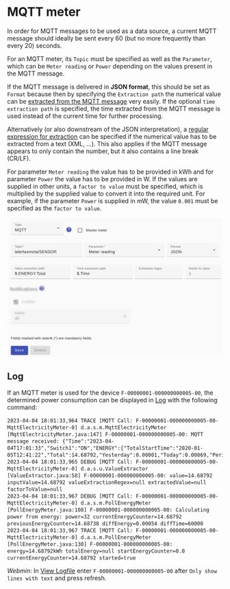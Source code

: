 # MQTT meter

In order for MQTT messages to be used as a data source, a current MQTT message should ideally be sent every 60 (but no more frequently than every 20) seconds.

For an MQTT meter, its `Topic` must be specified as well as the `Parameter`, which can be `Meter reading` or `Power` depending on the values present in the MQTT message.

If the MQTT message is delivered in **JSON format**, this should be set as `Format` because then by specifying the `Extraction path` the numerical value can be [extracted from the MQTT message](ValueExtraction_EN.md) very easily. If the optional `time extraction path` is specified, the time extracted from the MQTT message is used instead of the current time for further processing.

Alternatively (or also downstream of the JSON interpretation), a [regular expression for extraction](ValueExtraction_EN.md) can be specified if the numerical value has to be extracted from a text (XML, ...). This also applies if the MQTT message appears to only contain the number, but it also contains a line break (CR/LF).

For parameter `Meter reading` the value has to be provided in kWh and for parameter `Power` the value has to be provided in W. If the values are supplied in other units, a `factor to value` must be specified, which is multiplied by the supplied value to convert it into the required unit. For example, if the parameter `Power` is supplied in mW, the value `0.001` must be specified as the `factor to value`.

![MQTT-basierter Zähler](../pics/fe/MqttMeter_EN.png)

## Log
If an MQTT meter is used for the device `F-00000001-000000000005-00`, the determined power consumption can be displayed in [Log](Logging_EN.md) with the following command:

```console
2023-04-04 18:01:33,964 TRACE [MQTT Call: F-00000001-000000000005-00-MqttElectricityMeter-0] d.a.s.m.MqttElectricityMeter [MqttElectricityMeter.java:147] F-00000001-000000000005-00: MQTT message received: {"Time":"2023-04-04T17:01:33","Switch1":"ON","ENERGY":{"TotalStartTime":"2020-01-05T12:41:22","Total":14.68792,"Yesterday":0.00001,"Today":0.00869,"Period":1,"Power":32,"ApparentPower":35,"ReactivePower":16,"Factor":0.89,"Voltage":238,"Current":0.148}}
2023-04-04 18:01:33,965 DEBUG [MQTT Call: F-00000001-000000000005-00-MqttElectricityMeter-0] d.a.s.u.ValueExtractor [ValueExtractor.java:58] F-00000001-000000000005-00: value=14.68792 inputValue=14.68792 valueExtractionRegex=null extractedValue=null factorToValue=null
2023-04-04 18:01:33,967 DEBUG [MQTT Call: F-00000001-000000000005-00-MqttElectricityMeter-0] d.a.s.m.PollEnergyMeter [PollEnergyMeter.java:108] F-00000001-000000000005-00: Calculating power from energy: power=32 currentEnergyCounter=14.68792 previousEnergyCounter=14.68738 diffEnergy=0.00054 diffTime=60000
2023-04-04 18:01:33,967 TRACE [MQTT Call: F-00000001-000000000005-00-MqttElectricityMeter-0] d.a.s.m.PollEnergyMeter [PollEnergyMeter.java:130] F-00000001-000000000005-00: energy=14.68792kWh totalEnergy=null startEnergyCounter=0.0 currentEnergyCounter=14.68792 started=true
```

*Webmin*: In [View Logfile](Logging_EN.md#user-content-webmin-logs) enter `F-00000001-000000000005-00` after `Only show lines with text` and press refresh.
